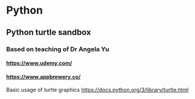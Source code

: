 # Python
## Python turtle sandbox
### Based on teaching of Dr Angela Yu
#### https://www.udemy.com/
#### https://www.appbrewery.co/

Basic usage of turtle graphics
https://docs.python.org/3/library/turtle.html 

